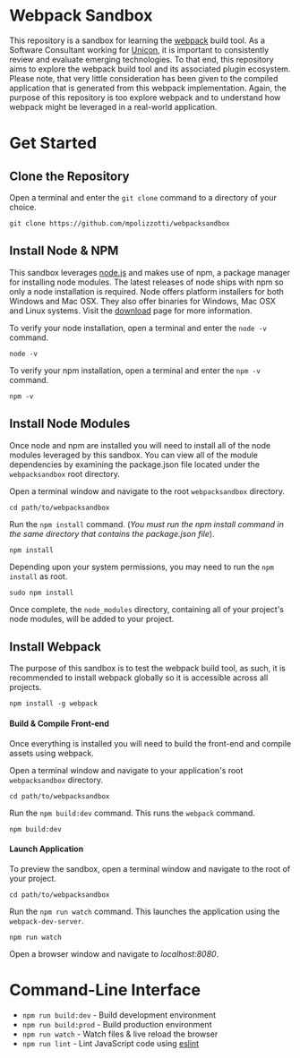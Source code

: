 # Webpack Sandbox
This repository is a sandbox for learning the [webpack](http://webpack.github.io/docs/) build tool. As a Software Consultant working for [Unicon](http://www.unicon.net), it is important to consistently review and evaluate emerging technologies. To that end, this repository aims to explore the webpack build tool and its associated plugin ecosystem. Please note, that very little consideration has been given to the compiled application that is generated from this webpack implementation. Again, the purpose of this repository is too explore webpack and to understand how webpack might be leveraged in a real-world application.

# Get Started
## Clone the Repository
Open a terminal and enter the `git clone` command to a directory of your choice.

    git clone https://github.com/mpolizzotti/webpacksandbox

## Install Node & NPM
This sandbox leverages [node.js](http://nodejs.org/) and makes use of npm, a package manager for installing node modules. The latest releases of node ships with npm so only a node installation is required. Node offers platform installers for both Windows and Mac OSX. They also offer binaries for Windows, Mac OSX and Linux systems. Visit the [download](https://nodejs.org/en/download/) page for more information.

To verify your node installation, open a terminal and enter the `node -v` command.

    node -v

To verify your npm installation, open a terminal and enter the `npm -v` command.

    npm -v

## Install Node Modules
Once node and npm are installed you will need to install all of the node modules leveraged by this sandbox. You can view all of the module dependencies by examining the package.json file located under the `webpacksandbox` root directory.

Open a terminal window and navigate to the root `webpacksandbox` directory.

    cd path/to/webpacksandbox

Run the `npm install` command. (_You must run the npm install command in the same directory that contains the package.json file_).

    npm install

Depending upon your system permissions, you may need to run the `npm install` as root.

    sudo npm install

Once complete, the `node_modules` directory, containing all of your project's node modules, will be added to your project.

## Install Webpack
The purpose of this sandbox is to test the webpack build tool, as such, it is recommended to install webpack globally so it is accessible across all projects.

    npm install -g webpack

#### Build & Compile Front-end
Once everything is installed you will need to build the front-end and compile assets using webpack.

Open a terminal window and navigate to your application's root `webpacksandbox` directory.

    cd path/to/webpacksandbox

Run the `npm build:dev` command. This runs the `webpack` command.

    npm build:dev

#### Launch Application
To preview the sandbox, open a terminal window and navigate to the root of your project.

    cd path/to/webpacksandbox

Run the `npm run watch` command. This launches the application using the `webpack-dev-server`.

    npm run watch

Open a browser window and navigate to *localhost:8080*.

# Command-Line Interface
* `npm run build:dev` - Build development environment
* `npm run build:prod` - Build production environment
* `npm run watch` - Watch files & live reload the browser
* `npm run lint` - Lint JavaScript code using [eslint](https://github.com/eslint/eslint)
